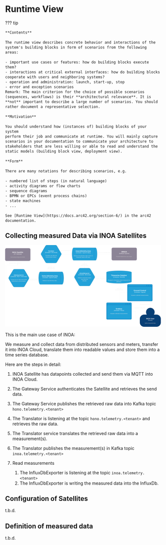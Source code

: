 # Runtime View

??? tip

    **Contents**

    The runtime view describes concrete behavior and interactions of the
    system's building blocks in form of scenarios from the following areas:

    - important use cases or features: how do building blocks execute
    them?
    - interactions at critical external interfaces: how do building blocks
    cooperate with users and neighboring systems?
    - operation and administration: launch, start-up, stop
    - error and exception scenarios
    Remark: The main criterion for the choice of possible scenarios
    (sequences, workflows) is their **architectural relevance**. It is
    **not** important to describe a large number of scenarios. You should
    rather document a representative selection.

    **Motivation**

    You should understand how (instances of) building blocks of your system
    perform their job and communicate at runtime. You will mainly capture
    scenarios in your documentation to communicate your architecture to
    stakeholders that are less willing or able to read and understand the
    static models (building block view, deployment view).

    **Form**

    There are many notations for describing scenarios, e.g.

    - numbered list of steps (in natural language)
    - activity diagrams or flow charts
    - sequence diagrams
    - BPMN or EPCs (event process chains)
    - state machines
    - ...

    See [Runtime View](https://docs.arc42.org/section-6/) in the arc42
    documentation.

## Collecting measured Data via INOA Satellites

![Telemetry Collection](dataflows.drawio-telemetry-dark.svg)

This is the main use case of INOA:

We measure and collect data from distributed sensors and meters, transfer it into INOA Cloud, translate them into readable values and store them into a time series database.

Here are the steps in detail:

1. INOA Satellite has datapoints collected and send them via MQTT into INOA Cloud.
2. The Gateway Service authenticates the Satellite and retrieves the send data.
3. The Gateway Service publishes the retrieved raw data into Kafka topic `hono.telemetry.<tenant>`
4. The Translator is listening at the topic `hono.telemetry.<tenant>` and retrieves the raw data.
5. The Translator service translates the retrieved raw data into a measurement(s).
6. The Translator publishes the measurement(s) in Kafka topic `inoa.telemetry.<tenant>`
7. Read measurements

   1. The InfluxDbExporter is listening at the topic `inoa.telemetry.<tenant>`
   2. The InfluxDbExporter is writing the measured data into the InfluxDb.


## Configuration of Satellites

t.b.d.

## Definition of measured data

t.b.d.
